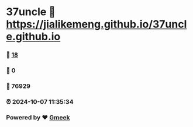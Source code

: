 # 37uncle :link: https://jialikemeng.github.io/37uncle.github.io 
### :page_facing_up: [18](https://jialikemeng.github.io/37uncle.github.io/tag.html) 
### :speech_balloon: 0 
### :hibiscus: 76929 
### :alarm_clock: 2024-10-07 11:35:34 
### Powered by :heart: [Gmeek](https://github.com/Meekdai/Gmeek)
